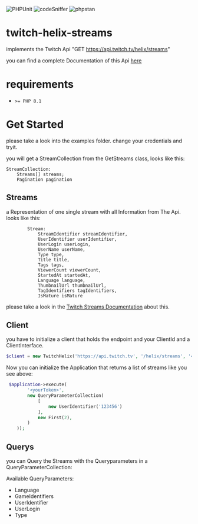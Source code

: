 ![PHPUnit](https://github.com/eihmels/twitch-helix-streams/actions/workflows/phpUnit.yml/badge.svg)
![codeSniffer](https://github.com/eihmels/twitch-helix-streams/actions/workflows/codesniffer.yml/badge.svg)
![phpstan](https://github.com/eihmels/twitch-helix-streams/actions/workflows/phpstan.yml/badge.svg)

# twitch-helix-streams
implements the Twitch Api "GET https://api.twitch.tv/helix/streams"

you can find a complete Documentation of this Api [here](https://dev.twitch.tv/docs/api/reference/#get-streams)

# requirements

* ```>= PHP 8.1```

# Get Started

please take a look into the examples folder. change your credentials and tryit.

you will get a StreamCollection from the GetStreams class, looks like  this:

```
StreamCollection:
    Streams[] streams;
    Pagination pagination
```

## Streams

a Representation of one single stream with all Information from The Api. looks like this:

```
        Stream:
            StreamIdentifier streamIdentifier,
            UserIdentifier userIdentifier,
            UserLogin userLogin,
            UserName userName,
            Type type,
            Title title,
            Tags tags,
            ViewerCount viewerCount,
            StartedAt startedAt,
            Language language,
            ThumbnailUrl thumbnailUrl,
            TagIdentifiers tagIdentifiers,
            IsMature isMature
```

please take a look in the [Twitch Streams Documentation](https://dev.twitch.tv/docs/api/reference/#get-streams) about this.


## Client

you have to initialize a client that holds the endpoint and your ClientId and a ClientInterface.

```php
$client = new TwitchHelix('https://api.twitch.tv', '/helix/streams', '<yourClientId>', new Client());
```
Now you can initialize the Application that returns a list of streams like you see above:

```php
 $application->execute(
        '<yourToken>',
        new QueryParameterCollection(
            [
                new UserIdentifier('123456')
            ],
            new First(2),
        )
    ));
```

## Querys

you can Query the Streams with the Queryparameters in a QueryParameterCollection:

Available QueryParameters:

* Language
* GameIdentifiers
* UserIdentifier
* UserLogin
* Type